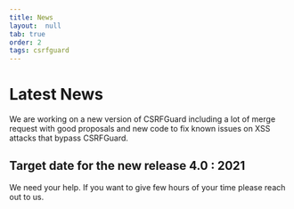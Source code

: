 ```yaml
---
title: News
layout:  null
tab: true
order: 2
tags: csrfguard
---
```


# Latest News

We are working on a new version of CSRFGuard including a lot of merge request with good proposals and new code to fix known issues on XSS attacks that bypass CSRFGuard.

## Target date for the new release 4.0 : 2021

We need your help. If you want to give few hours of your time please reach out to us.
